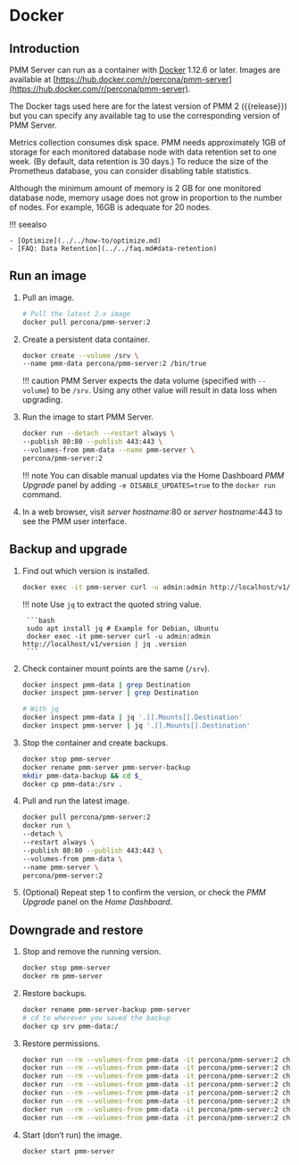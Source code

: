 # Docker

## Introduction

PMM Server can run as a container with [Docker](https://docs.docker.com) 1.12.6 or later. Images are available at [https://hub.docker.com/r/percona/pmm-server](https://hub.docker.com/r/percona/pmm-server).

The Docker tags used here are for the latest version of PMM 2 ({{release}}) but you can specify any available tag to use the corresponding version of PMM Server.

Metrics collection consumes disk space. PMM needs approximately 1GB of storage for each monitored database node with data retention set to one week. (By default, data retention is 30 days.) To reduce the size of the Prometheus database, you can consider disabling table statistics.

Although the minimum amount of memory is 2 GB for one monitored database node, memory usage does not grow in proportion to the number of nodes. For example, 16GB is adequate for 20 nodes.

!!! seealso

    - [Optimize](../../how-to/optimize.md)
    - [FAQ: Data Retention](../../faq.md#data-retention)

## Run an image

1. Pull an image.

    ```bash
    # Pull the latest 2.x image
    docker pull percona/pmm-server:2
    ```

2. Create a persistent data container.

    ```bash
    docker create --volume /srv \
    --name pmm-data percona/pmm-server:2 /bin/true
    ```

    !!! caution
        PMM Server expects the data volume (specified with `--volume`) to be `/srv`.  Using any other value will result in data loss when upgrading.

3. Run the image to start PMM Server.

    ```bash
    docker run --detach --restart always \
    --publish 80:80 --publish 443:443 \
    --volumes-from pmm-data --name pmm-server \
    percona/pmm-server:2
    ```

    !!! note
        You can disable manual updates via the Home Dashboard *PMM Upgrade* panel by adding `-e DISABLE_UPDATES=true` to the `docker run` command.

4. In a web browser, visit *server hostname*:80 or *server hostname*:443 to see the PMM user interface.

## Backup and upgrade

1. Find out which version is installed.

    ```bash
    docker exec -it pmm-server curl -u admin:admin http://localhost/v1/version
    ```

    !!! note
        Use `jq` to extract the quoted string value.

        ```bash
        sudo apt install jq # Example for Debian, Ubuntu
        docker exec -it pmm-server curl -u admin:admin http://localhost/v1/version | jq .version
        ```

2. Check container mount points are the same (`/srv`).

    ```bash
    docker inspect pmm-data | grep Destination
    docker inspect pmm-server | grep Destination

    # With jq
    docker inspect pmm-data | jq '.[].Mounts[].Destination'
    docker inspect pmm-server | jq '.[].Mounts[].Destination'
    ```

3. Stop the container and create backups.

    ```bash
    docker stop pmm-server
    docker rename pmm-server pmm-server-backup
    mkdir pmm-data-backup && cd $_
    docker cp pmm-data:/srv .
    ```

4. Pull and run the latest image.

    ```bash
    docker pull percona/pmm-server:2
    docker run \
    --detach \
    --restart always \
    --publish 80:80 --publish 443:443 \
    --volumes-from pmm-data \
    --name pmm-server \
    percona/pmm-server:2
    ```

5. (Optional) Repeat step 1 to confirm the version, or check the *PMM Upgrade* panel on the *Home Dashboard*.

## Downgrade and restore

1. Stop and remove the running version.

    ```bash
    docker stop pmm-server
    docker rm pmm-server
    ```

2. Restore backups.

    ```bash
    docker rename pmm-server-backup pmm-server
    # cd to wherever you saved the backup
    docker cp srv pmm-data:/
    ```

3. Restore permissions.

    ```bash
    docker run --rm --volumes-from pmm-data -it percona/pmm-server:2 chown -R root:root /srv && \
    docker run --rm --volumes-from pmm-data -it percona/pmm-server:2 chown -R pmm:pmm /srv/alertmanager && \
    docker run --rm --volumes-from pmm-data -it percona/pmm-server:2 chown -R root:pmm /srv/clickhouse && \
    docker run --rm --volumes-from pmm-data -it percona/pmm-server:2 chown -R grafana:grafana /srv/grafana && \
    docker run --rm --volumes-from pmm-data -it percona/pmm-server:2 chown -R pmm:pmm /srv/logs && \
    docker run --rm --volumes-from pmm-data -it percona/pmm-server:2 chown -R postgres:postgres /srv/postgres && \
    docker run --rm --volumes-from pmm-data -it percona/pmm-server:2 chown -R pmm:pmm /srv/prometheus && \
    docker run --rm --volumes-from pmm-data -it percona/pmm-server:2 chown -R postgres:postgres /srv/logs/postgresql.log
    ```

4. Start (don’t run) the image.

    ```bash
    docker start pmm-server
    ```
